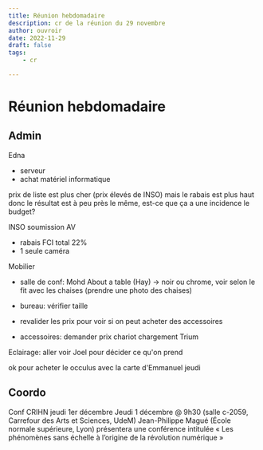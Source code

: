 ```yaml
---
title: Réunion hebdomadaire
description: cr de la réunion du 29 novembre
author: ouvroir
date: 2022-11-29
draft: false
tags:
    - cr

---
```

# Réunion hebdomadaire

## Admin
Edna 
- serveur
- achat matériel informatique

prix de liste est plus cher (prix élevés de INSO) mais le rabais est plus haut donc le résultat est à peu près le même, est-ce que ça a une incidence le budget? 

INSO
soumission AV 
- rabais FCI total 22%
- 1 seule caméra


Mobilier
- salle de conf: Mohd About a table (Hay) → noir ou chrome, voir selon le fit avec les chaises (prendre une photo des chaises)
- bureau: vérifier taille
- revalider les prix pour voir si on peut acheter des accessoires


- accessoires: demander prix chariot chargement Trium

Eclairage: aller voir Joel pour décider ce qu'on prend

ok pour acheter le occulus avec la carte d'Emmanuel jeudi


## Coordo

Conf CRIHN jeudi 1er décembre
Jeudi 1 décembre @ 9h30 (salle c-2059, Carrefour des Arts et Sciences, UdeM)
Jean-Philippe Magué (École normale supérieure, Lyon) présentera une conférence intitulée « Les phénomènes sans échelle à l’origine de la révolution numérique » 